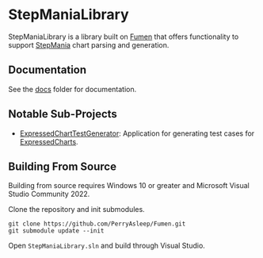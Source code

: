 # StepManiaLibrary
StepManiaLibrary is a library built on [Fumen](https://github.com/PerryAsleep/Fumen) that offers functionality to support [StepMania](https://www.stepmania.com/) chart parsing and generation.

## Documentation
See the [docs](StepManiaLibrary\docs) folder for documentation.

## Notable Sub-Projects
- [ExpressedChartTestGenerator](ExpressedChartTestGenerator\Readme.md): Application for generating test cases for [ExpressedCharts](StepManiaLibrary/docs/ExpressedChart.md).

## Building From Source
Building from source requires Windows 10 or greater and Microsoft Visual Studio Community 2022.

Clone the repository and init submodules.
```
git clone https://github.com/PerryAsleep/Fumen.git
git submodule update --init
```

Open `StepManiaLibrary.sln` and build through Visual Studio.
